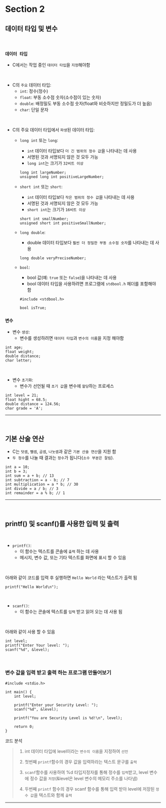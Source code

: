 # Section 2

## 데이터 타입 및 변수

</br>

### `데이터 타입`

- C에서는 작업 중인 `데이터 타입`을 `지정`해야함

</br>

- C의 `주요` 데이터 타입:
  - `int`: 정수(정수)
  - `float`: 부동 소수점 숫자(소수점이 있는 숫자)
  - `double`: 배정밀도 부동 소수점 숫자(float와 비슷하지만 정밀도가 더 높음)
  - `char`: 단일 문자

</br>

- C의 주요 데이터 타입에서 `파생`된 데이터 타입:
  - `long int` 또는 `long`: 
    - `int` 데이터 타입보다 `더 긴 범위의 정수 값`을 나타내는 데 사용 
    - 서명된 것과 서명되지 않은 것 모두 가능 
    - `long int`는 크기가 `32비트 이상`
  
    ```
    long int largeNumber;
    unsigned long int positiveLargeNumber;
    ```

  - `short int` 또는 `short`: 
    - `int` 데이터 타입보다 `작은 범위의 정수 값`을 나타내는 데 사용
    - 서명된 것과 서명되지 않은 것 모두 가능
    - `short int`는 크기가 `16비트 이상`
    ```
    short int smallNumber;
    unsigned short int positiveSmallNumber;
    ```

  - `long double`: 
    - double 데이터 타입보다 `훨씬 더 정밀한 부동 소수점 숫자`를 나타내는 데 사용
    ```
    long double veryPreciseNumber;
    ```

  - `bool`: 
    - bool 값(예: `true` 또는 `false`)을 나타내는 데 사용
    - bool 데이터 타입을 사용하려면 프로그램에 `stdbool.h` 헤더를 포함해야 함
    ```
    #include <stdbool.h>

    bool isTrue;
    ```



### `변수`

- 변수 `생성`:
  - 변수를 생성하려면 `데이터 타입`과 `변수의 이름`을 지정 해야함 
```
int age;
float weight;
double distance;
char letter;
```

</br> 

- 변수 `초기화`:
  - 변수가 선언될 때 `초기 값`을 변수에 `할당`하는 프로세스
```
int level = 21;
float hight = 68.5;
double distance = 124.56;
char grade = 'A';
```

---

</br>

## 기본 산술 연산

- C는 `덧셈`, `뺄셈`, `곱셈`, `나눗셈`과 같은 `기본 산술 연산`을 지원 함
- `두 정수`를 나눌 때 결과는 `정수`가 됩니다(`소수 부분은 잘림`).

```
int a = 10;
int b = 3;
int sum = a + b; // 13
int subtraction = a - b; // 7
int multiplication = a * b; // 30
int divide = a / b; // 3
int remainder = a % b; // 1
```

---

</br>

## printf() 및 scanf()를 사용한 입력 및 출력

</br>

- `printf()`: 
  - 이 함수는 텍스트를 콘솔에 `출력` 하는 데 사용
  - 메시지, 변수 값, 또는 기타 텍스트를 화면에 표시 할 수 있음

</br>

아래와 같이 코드를 입력 후 실행하면 `Hello World` 라는 텍스트가 출력 됨 
```
printf("Hello World\n");
```

</br>

- `scanf()`:
  - 이 함수는 콘솔에 텍스트를 `입력` 받고 읽어 오는 데 사용 됨
  
</br>

아래와 같이 사용 할 수 있음
```
int level;
printf("Enter Your level: ");
scanf("%d", &level);
```

</br>

### 변수 값을 입력 받고 출력 하는 프로그램 만들어보기

```
#include <stdio.h>

int main() {
    int level;
    
    printf("Enter your Security Level: ");
    scanf("%d", &level);
    
    printf("You are Security Level is %d!\n", level);
    
    return 0;
}
```

코드 분석

> 1. int 데이터 타입에 level이라는 `변수의 이름`을 지정하여 `선언`</br>
> 
> 2. 첫번째 `printf`함수의 경우 값을 입력하라는 텍스트 문구를 `출력`</br>
> 
> 3. `scanf`함수를 사용하여 %d 타입지정자를 통해 정수를 `입력`받고, level 변수에 정수 값을 `저장`(&level은 level 변수의 메모리 주소를 나타냄)
> 
> 4. 두번째 `printf` 함수의 경우 scanf 함수를 통해 입력 받아 level에 저장된 `정수 값`을 텍스트와 함께 `출력`


---